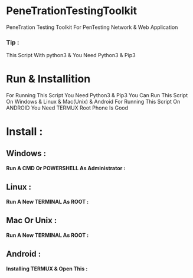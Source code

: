 # PeneTrationTestingToolkit
PeneTration Testing Toolkit For PenTesting Network &amp; Web Application

### Tip :
  This Script With python3 & You Need Python3 & Pip3
# Run & Installition
For Running This Script You Need Python3 & Pip3
You Can Run This Script On Windows & Linux & Mac(Unix) & Android
For Running This Script On ANDROID You Need TERMUX
Root Phone Is Good
# Install :

## Windows :
#### Run A CMD Or POWERSHELL As Administrator :


## Linux :
#### Run A New TERMINAL As ROOT :


## Mac Or Unix :
#### Run A New TERMINAL As ROOT :


## Android :
#### Installing TERMUX & Open This :
